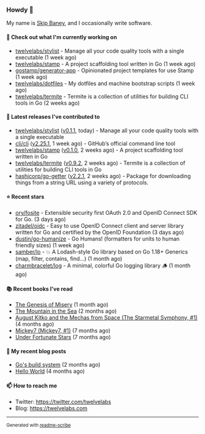### Howdy 👋

My name is [Skip Baney](https://twelvelabs.com), and I occasionally write software.

#### 👷 Check out what I'm currently working on

- [twelvelabs/stylist](https://github.com/twelvelabs/stylist) - Manage all your code quality tools with a single executable (1 week ago)
- [twelvelabs/stamp](https://github.com/twelvelabs/stamp) - A project scaffolding tool written in Go (1 week ago)
- [gostamp/generator-app](https://github.com/gostamp/generator-app) - Opinionated project templates for use Stamp (1 week ago)
- [twelvelabs/dotfiles](https://github.com/twelvelabs/dotfiles) - My dotfiles and machine bootstrap scripts  (1 week ago)
- [twelvelabs/termite](https://github.com/twelvelabs/termite) - Termite is a collection of utilities for building CLI tools in Go (2 weeks ago)

#### 🔭 Latest releases I've contributed to

- [twelvelabs/stylist](https://github.com/twelvelabs/stylist) ([v0.1.1](https://github.com/twelvelabs/stylist/releases/tag/v0.1.1), today) - Manage all your code quality tools with a single executable
- [cli/cli](https://github.com/cli/cli) ([v2.25.1](https://github.com/cli/cli/releases/tag/v2.25.1), 1 week ago) - GitHub’s official command line tool
- [twelvelabs/stamp](https://github.com/twelvelabs/stamp) ([v0.1.0](https://github.com/twelvelabs/stamp/releases/tag/v0.1.0), 2 weeks ago) - A project scaffolding tool written in Go
- [twelvelabs/termite](https://github.com/twelvelabs/termite) ([v0.9.2](https://github.com/twelvelabs/termite/releases/tag/v0.9.2), 2 weeks ago) - Termite is a collection of utilities for building CLI tools in Go
- [hashicorp/go-getter](https://github.com/hashicorp/go-getter) ([v2.2.1](https://github.com/hashicorp/go-getter/releases/tag/v2.2.1), 2 weeks ago) - Package for downloading things from a string URL using a variety of protocols.

#### ⭐ Recent stars

- [ory/fosite](https://github.com/ory/fosite) - Extensible security first OAuth 2.0 and OpenID Connect SDK for Go. (3 days ago)
- [zitadel/oidc](https://github.com/zitadel/oidc) - Easy to use OpenID Connect client and server library written for Go and certified by the OpenID Foundation (3 days ago)
- [dustin/go-humanize](https://github.com/dustin/go-humanize) - Go Humans! (formatters for units to human friendly sizes) (1 week ago)
- [samber/lo](https://github.com/samber/lo) - 💥  A Lodash-style Go library based on Go 1.18&#43; Generics (map, filter, contains, find...) (1 month ago)
- [charmbracelet/log](https://github.com/charmbracelet/log) - A minimal, colorful Go logging library 🪵 (1 month ago)

#### 📚 Recent books I've read

- [The Genesis of Misery](https://www.goodreads.com/review/show/4961676783?utm_medium=api&amp;utm_source=rss) (1 month ago)
- [The Mountain in the Sea](https://www.goodreads.com/review/show/5027288300?utm_medium=api&amp;utm_source=rss) (2 months ago)
- [August Kitko and the Mechas from Space (The Starmetal Symphony, #1)](https://www.goodreads.com/review/show/5100246985?utm_medium=api&amp;utm_source=rss) (4 months ago)
- [Mickey7 (Mickey7, #1)](https://www.goodreads.com/review/show/4962790910?utm_medium=api&amp;utm_source=rss) (7 months ago)
- [Under Fortunate Stars](https://www.goodreads.com/review/show/4813809207?utm_medium=api&amp;utm_source=rss) (7 months ago)

#### 📜 My recent blog posts

- [Go&#39;s build system](https://twelvelabs.com/2023/01/02/go-build-system/) (2 months ago)
- [Hello World](https://twelvelabs.com/2022/11/20/hello-world/) (4 months ago)

#### 📫 How to reach me

- Twitter: <https://twitter.com/twelvelabs>
- Blog: <https://twelvelabs.com>

---

<sup>Generated with [readme-scribe](https://github.com/muesli/readme-scribe)</sup>
